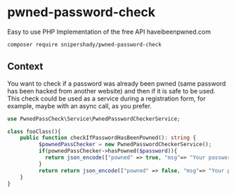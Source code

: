 # pwned-password-check
Easy to use PHP Implementation of the free API haveibeenpwned.com

```bash
composer require snipershady/pwned-password-check
```

## Context
You want to check if a password was already been pwned (same password has been hacked from another website) and then if it is safe to be used.
This check could be used as a service during a registration form, for example, maybe with an async call, as you prefer.

```php
use PwnedPassCheck\Service\PwnedPasswordCheckerService;

class fooClass(){
    public function checkIfPasswordHasBeenPowned(): string {
          $pownedPassChecker = new PwnedPasswordCheckerService();
          if(pownedPassChecker->hasPowned($password)){
            return json_encode(["powned" => true, "msg"=> "Your password has been powned and is unsafe"]);
          }
          return return json_encode(["powned" => false, "msg"=> "Your password was not been powned"]);
    }
}

```